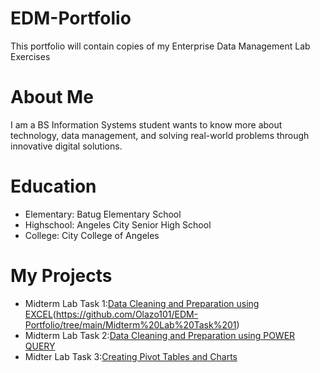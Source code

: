 # EDM-Portfolio
This portfolio will contain copies of my Enterprise Data Management Lab Exercises

# About Me
I am a BS Information Systems student wants to know more about technology, data management, and solving real-world problems through innovative digital solutions.

# Education
- Elementary: Batug Elementary School
- Highschool: Angeles City Senior High School
- College: City College of Angeles

 # My Projects
- Midterm Lab Task 1:[Data Cleaning and Preparation using EXCEL](Midterm%20Lab%20Task%201/README.md)(https://github.com/Olazo101/EDM-Portfolio/tree/main/Midterm%20Lab%20Task%201)
- Midterm Lab Task 2:[Data Cleaning and Preparation using POWER QUERY](Midterm%20Lab%20Task%202/README.md)
- Midter Lab Task 3:[Creating Pivot Tables and Charts](Midterm%20Lab%20Task%203/README.md)
